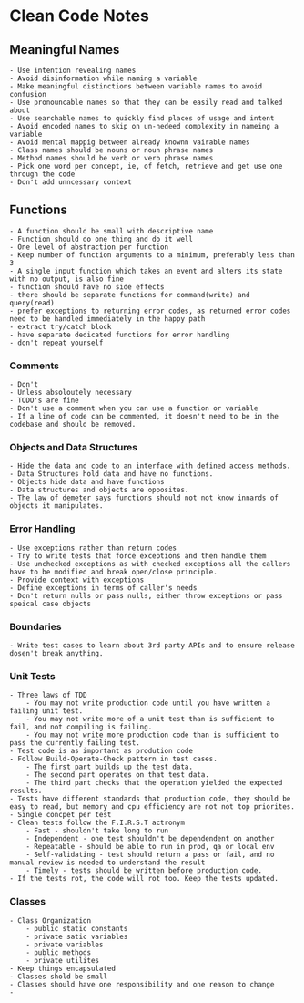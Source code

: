 # Clean Code Notes

## Meaningful Names
    - Use intention revealing names 
    - Avoid disinformation while naming a variable
    - Make meaningful distinctions between variable names to avoid confusion
    - Use pronouncable names so that they can be easily read and talked about
    - Use searchable names to quickly find places of usage and intent
    - Avoid encoded names to skip on un-nedeed complexity in nameing a variable
    - Avoid mental mappig between already knownn vairable names
    - Class names should be nouns or noun phrase names
    - Method names should be verb or verb phrase names
    - Pick one word per concept, ie, of fetch, retrieve and get use one through the code
    - Don't add unncessary context

## Functions
    - A function should be small with descriptive name
    - Function should do one thing and do it well
    - One level of abstraction per function
    - Keep number of function arguments to a minimum, preferably less than 3
    - A single input function which takes an event and alters its state with no output, is also fine
    - function should have no side effects
    - there should be separate functions for command(write) and query(read)
    - prefer exceptions to returning error codes, as returned error codes need to be handled immediately in the happy path
    - extract try/catch block
    - have separate dedicated functions for error handling
    - don't repeat yourself

### Comments
    - Don't
    - Unless absoloutely necessary
    - TODO's are fine
    - Don't use a comment when you can use a function or variable
    - If a line of code can be commented, it doesn't need to be in the codebase and should be removed.
    

### Objects and Data Structures
    - Hide the data and code to an interface with defined access methods.
    - Data Structures hold data and have no functions. 
    - Objects hide data and have functions
    - Data structures and objects are opposites.
    - The law of demeter says functions should not not know innards of objects it manipulates.

### Error Handling
    - Use exceptions rather than return codes
    - Try to write tests that force exceptions and then handle them
    - Use unchecked exceptions as with checked exceptions all the callers have to be modified and break open/close principle.
    - Provide context with exceptions
    - Define exceptions in terms of caller's needs
    - Don't return nulls or pass nulls, either throw exceptions or pass speical case objects
    
### Boundaries
    - Write test cases to learn about 3rd party APIs and to ensure release dosen't break anything.
    
### Unit Tests
    - Three laws of TDD
        - You may not write production code until you have written a failing unit test.
        - You may not write more of a unit test than is sufficient to fail, and not compiling is failing.
        - You may not write more production code than is sufficient to pass the currently failing test. 
    - Test code is as important as prodution code
    - Follow Build-Operate-Check pattern in test cases.
        - The first part builds up the test data.
        - The second part operates on that test data.
        - The third part checks that the operation yielded the expected results.
    - Tests have different standards that production code, they should be easy to read, but memory and cpu efficiency are not not top priorites.
    - Single concpet per test
    - Clean tests follow the F.I.R.S.T actronym
        - Fast - shouldn't take long to run
        - Independent - one test shouldn't be dependendent on another
        - Repeatable - should be able to run in prod, qa or local env 
        - Self-validating - test should return a pass or fail, and no manual review is needed to understand the result 
        - Timely - tests should be written before production code.
    - If the tests rot, the code will rot too. Keep the tests updated.

### Classes
    - Class Organization
        - public static constants
        - private satic variables
        - private variables
        - public methods
        - private utilites
    - Keep things encapsulated
    - Classes shold be small
    - Classes should have one responsibility and one reason to change
    - 
